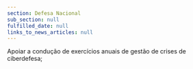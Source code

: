 ```yaml
---
section: Defesa Nacional
sub_section: null
fulfilled_date: null
links_to_news_articles: null
---
```


Apoiar a condução de exercícios anuais de gestão de crises de ciberdefesa;